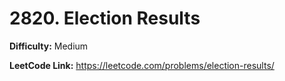 # 2820. Election Results

**Difficulty:** Medium

**LeetCode Link:** https://leetcode.com/problems/election-results/

